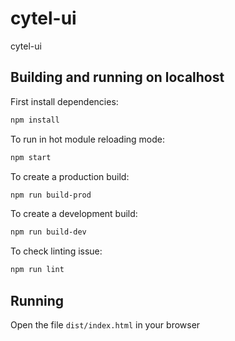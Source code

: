 # cytel-ui

cytel-ui

## Building and running on localhost

First install dependencies:

```sh
npm install
```

To run in hot module reloading mode:

```sh
npm start
```

To create a production build:

```sh
npm run build-prod
```

To create a development build:

```sh
npm run build-dev
```

To check linting issue:

```sh
npm run lint
```

## Running

Open the file `dist/index.html` in your browser

